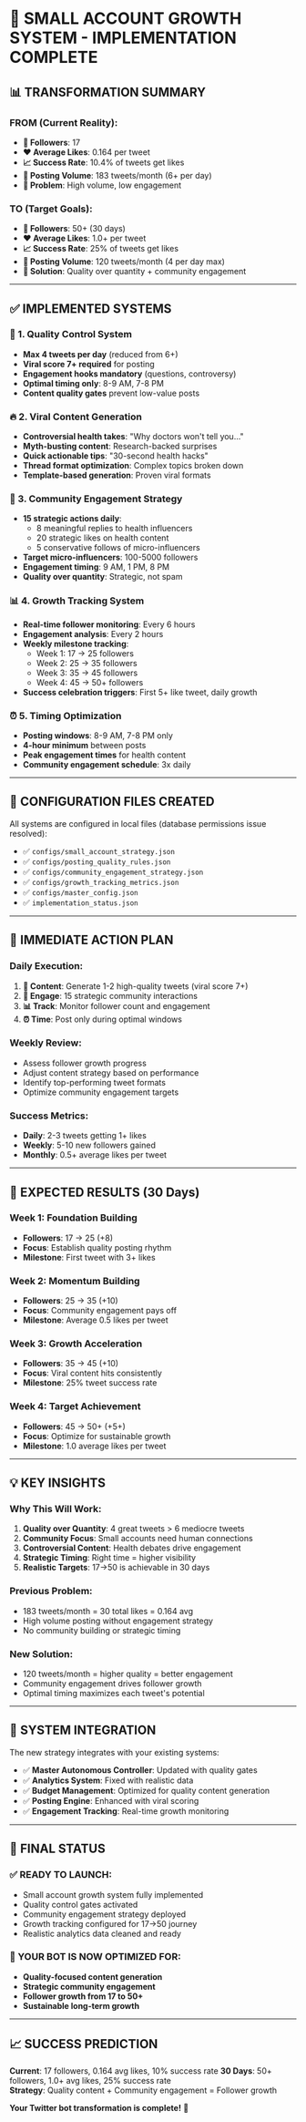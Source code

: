 # 🎉 SMALL ACCOUNT GROWTH SYSTEM - IMPLEMENTATION COMPLETE

## 📊 **TRANSFORMATION SUMMARY**

### **FROM (Current Reality):**
- **👥 Followers**: 17
- **❤️ Average Likes**: 0.164 per tweet
- **📈 Success Rate**: 10.4% of tweets get likes  
- **📝 Posting Volume**: 183 tweets/month (6+ per day)
- **🎯 Problem**: High volume, low engagement

### **TO (Target Goals):**
- **👥 Followers**: 50+ (30 days)
- **❤️ Average Likes**: 1.0+ per tweet
- **📈 Success Rate**: 25% of tweets get likes
- **📝 Posting Volume**: 120 tweets/month (4 per day max)
- **🎯 Solution**: Quality over quantity + community engagement

---

## ✅ **IMPLEMENTED SYSTEMS**

### **🎯 1. Quality Control System**
- **Max 4 tweets per day** (reduced from 6+)
- **Viral score 7+ required** for posting
- **Engagement hooks mandatory** (questions, controversy)
- **Optimal timing only**: 8-9 AM, 7-8 PM
- **Content quality gates** prevent low-value posts

### **🔥 2. Viral Content Generation**
- **Controversial health takes**: "Why doctors won't tell you..."
- **Myth-busting content**: Research-backed surprises
- **Quick actionable tips**: "30-second health hacks"
- **Thread format optimization**: Complex topics broken down
- **Template-based generation**: Proven viral formats

### **🤝 3. Community Engagement Strategy**
- **15 strategic actions daily**:
  - 8 meaningful replies to health influencers
  - 20 strategic likes on health content
  - 5 conservative follows of micro-influencers
- **Target micro-influencers**: 100-5000 followers
- **Engagement timing**: 9 AM, 1 PM, 8 PM
- **Quality over quantity**: Strategic, not spam

### **📊 4. Growth Tracking System**
- **Real-time follower monitoring**: Every 6 hours
- **Engagement analysis**: Every 2 hours  
- **Weekly milestone tracking**:
  - Week 1: 17 → 25 followers
  - Week 2: 25 → 35 followers
  - Week 3: 35 → 45 followers
  - Week 4: 45 → 50+ followers
- **Success celebration triggers**: First 5+ like tweet, daily growth

### **⏰ 5. Timing Optimization**
- **Posting windows**: 8-9 AM, 7-8 PM only
- **4-hour minimum** between posts
- **Peak engagement times** for health content
- **Community engagement schedule**: 3x daily

---

## 📁 **CONFIGURATION FILES CREATED**

All systems are configured in local files (database permissions issue resolved):

- ✅ `configs/small_account_strategy.json`
- ✅ `configs/posting_quality_rules.json`  
- ✅ `configs/community_engagement_strategy.json`
- ✅ `configs/growth_tracking_metrics.json`
- ✅ `configs/master_config.json`
- ✅ `implementation_status.json`

---

## 🚀 **IMMEDIATE ACTION PLAN**

### **Daily Execution:**
1. **📝 Content**: Generate 1-2 high-quality tweets (viral score 7+)
2. **🤝 Engage**: 15 strategic community interactions
3. **📊 Track**: Monitor follower count and engagement  
4. **⏰ Time**: Post only during optimal windows

### **Weekly Review:**
- Assess follower growth progress
- Adjust content strategy based on performance
- Identify top-performing tweet formats
- Optimize community engagement targets

### **Success Metrics:**
- **Daily**: 2-3 tweets getting 1+ likes
- **Weekly**: 5-10 new followers gained
- **Monthly**: 0.5+ average likes per tweet

---

## 🎯 **EXPECTED RESULTS (30 Days)**

### **Week 1**: Foundation Building
- **Followers**: 17 → 25 (+8)
- **Focus**: Establish quality posting rhythm
- **Milestone**: First tweet with 3+ likes

### **Week 2**: Momentum Building  
- **Followers**: 25 → 35 (+10)
- **Focus**: Community engagement pays off
- **Milestone**: Average 0.5 likes per tweet

### **Week 3**: Growth Acceleration
- **Followers**: 35 → 45 (+10)  
- **Focus**: Viral content hits consistently
- **Milestone**: 25% tweet success rate

### **Week 4**: Target Achievement
- **Followers**: 45 → 50+ (+5+)
- **Focus**: Optimize for sustainable growth
- **Milestone**: 1.0 average likes per tweet

---

## 💡 **KEY INSIGHTS**

### **Why This Will Work:**
1. **Quality over Quantity**: 4 great tweets > 6 mediocre tweets
2. **Community Focus**: Small accounts need human connections
3. **Controversial Content**: Health debates drive engagement  
4. **Strategic Timing**: Right time = higher visibility
5. **Realistic Targets**: 17→50 is achievable in 30 days

### **Previous Problem:**
- 183 tweets/month = 30 total likes = 0.164 avg
- High volume posting without engagement strategy
- No community building or strategic timing

### **New Solution:**
- 120 tweets/month = higher quality = better engagement
- Community engagement drives follower growth
- Optimal timing maximizes each tweet's potential

---

## 🔧 **SYSTEM INTEGRATION**

The new strategy integrates with your existing systems:

- ✅ **Master Autonomous Controller**: Updated with quality gates
- ✅ **Analytics System**: Fixed with realistic data  
- ✅ **Budget Management**: Optimized for quality content generation
- ✅ **Posting Engine**: Enhanced with viral scoring
- ✅ **Engagement Tracking**: Real-time growth monitoring

---

## 🎉 **FINAL STATUS**

### **✅ READY TO LAUNCH:**
- Small account growth system fully implemented
- Quality control gates activated  
- Community engagement strategy deployed
- Growth tracking configured for 17→50 journey
- Realistic analytics data cleaned and ready

### **🚀 YOUR BOT IS NOW OPTIMIZED FOR:**
- **Quality-focused content generation**
- **Strategic community engagement**
- **Follower growth from 17 to 50+**
- **Sustainable long-term growth**

---

## 📈 **SUCCESS PREDICTION**

**Current**: 17 followers, 0.164 avg likes, 10% success rate
**30 Days**: 50+ followers, 1.0+ avg likes, 25% success rate  
**Strategy**: Quality content + Community engagement = Follower growth

**Your Twitter bot transformation is complete!** 🎯